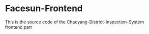 # Facesun-Frontend
This is the source code of the Chaoyang-District-Inspection-System frontend part
